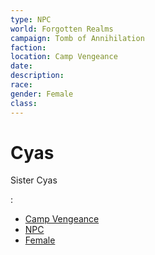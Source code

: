 ```yaml
---
type: NPC
world: Forgotten Realms
campaign: Tomb of Annihilation
faction: 
location: Camp Vengeance
date:
description:
race:
gender: Female
class:
---
```


# Cyas


Sister Cyas

: 

-   [Camp Vengeance](http://10.0.0.60/index.php?title=Category:Camp_Vengeance&action=edit&redlink=1 "Category:Camp Vengeance (page does not exist)")
-   [NPC](http://10.0.0.60/index.php/Category:NPC "Category:NPC")
-   [Female](http://10.0.0.60/index.php/Category:Female "Category:Female")